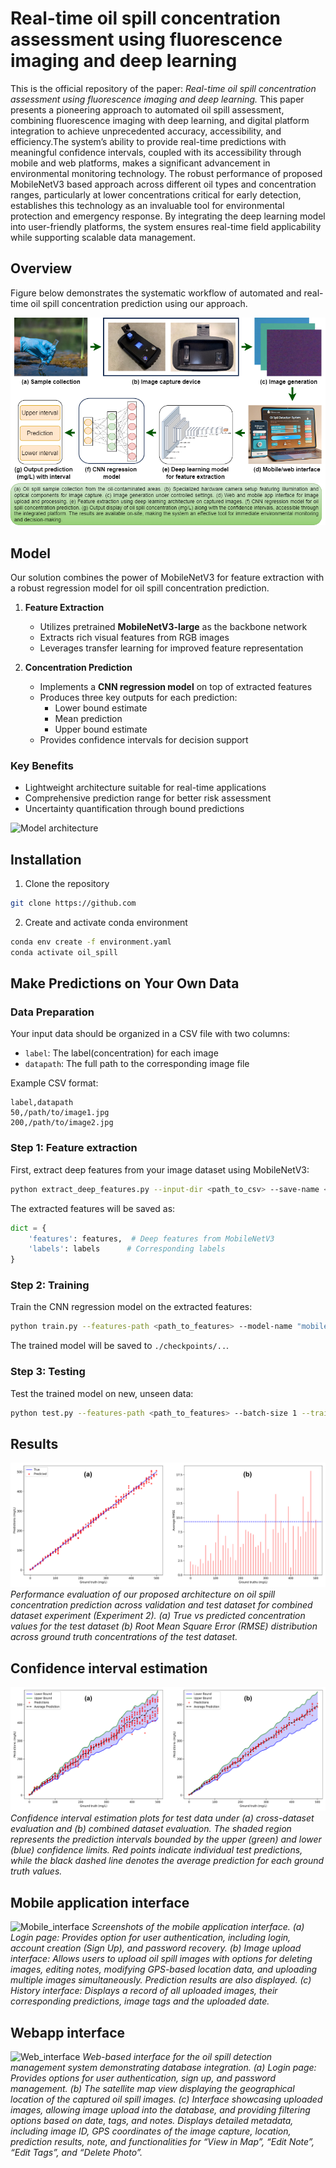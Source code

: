 # Real-time oil spill concentration assessment using fluorescence imaging and deep learning
This is the official repository of the paper: _Real-time oil spill concentration assessment using fluorescence imaging and deep learning._ This paper presents a pioneering approach to automated oil spill assessment, combining fluorescence imaging with deep learning, and digital platform integration to achieve unprecedented accuracy, accessibility, and efficiency.The system’s ability to provide real-time predictions with meaningful confidence intervals, coupled with its accessibility through mobile and web platforms, makes a significant advancement in environmental monitoring technology. The robust performance of proposed MobileNetV3 based approach across different oil types and concentration ranges, particularly at lower concentrations critical for early detection, establishes this technology as an invaluable tool for environmental protection and emergency response. By integrating the deep learning model into user-friendly platforms, the system ensures real-time field applicability while supporting scalable data management. 


## Overview
Figure below demonstrates the systematic workflow of automated and real-time oil spill concentration prediction using our approach. 

![Oil Spill Detection Workflow](images/main_diagram.png)


## Model
Our solution combines the power of MobileNetV3 for feature extraction with a robust regression model for oil spill concentration prediction.

1. **Feature Extraction**
   - Utilizes pretrained **MobileNetV3-large** as the backbone network
   - Extracts rich visual features from RGB images
   - Leverages transfer learning for improved feature representation

2. **Concentration Prediction**
   - Implements a **CNN regression model** on top of extracted features
   - Produces three key outputs for each prediction:
     * Lower bound estimate
     * Mean prediction
     * Upper bound estimate
   - Provides confidence intervals for decision support

### Key Benefits
- Lightweight architecture suitable for real-time applications
- Comprehensive prediction range for better risk assessment
- Uncertainty quantification through bound predictions

![Model architecture](images/model.png)


## Installation
1. Clone the repository
```bash
git clone https://github.com
```
2. Create and activate conda environment
```bash
conda env create -f environment.yaml
conda activate oil_spill
```

## Make Predictions on Your Own Data
### Data Preparation
Your input data should be organized in a CSV file with two columns:
- `label`: The label(concentration) for each image
- `datapath`: The full path to the corresponding image file

Example CSV format:
```csv
label,datapath
50,/path/to/image1.jpg
200,/path/to/image2.jpg
```

### Step 1: Feature extraction
First, extract deep features from your image dataset using MobileNetV3:
```bash
python extract_deep_features.py --input-dir <path_to_csv> --save-name <feature_save_name>
```

The extracted features will be saved as:
```python
dict = {
    'features': features,  # Deep features from MobileNetV3
    'labels': labels      # Corresponding labels
}
```

### Step 2: Training
Train the CNN regression model on the extracted features:
```bash
python train.py --features-path <path_to_features> --model-name "mobilenetv3" --batch-size 64 --num-epochs 1000 --log-dir <logfile-name> --ckpt-name <checkpoint>
```

The trained model will be saved to ```./checkpoints/..```. 

### Step 3: Testing
Test the trained model on new, unseen data:
```bash
python test.py --features-path <path_to_features> --batch-size 1 --trained-ckpt <trained_checkpoint> --log-dir <logfile-name>
```


## Results
![Result_1](images/exp_2_images.png)
*Performance evaluation of our proposed architecture on oil spill concentration prediction across validation and test dataset for combined dataset experiment (Experiment 2). (a) True vs predicted concentration values for the test dataset (b) Root Mean Square Error (RMSE) distribution across ground truth concentrations of the test dataset.*


## Confidence interval estimation
![Confidence_interval](images/confidence_interval.png)
*Confidence interval estimation plots for test data under (a) cross-dataset evaluation and (b) combined dataset evaluation. The shaded region represents the prediction intervals bounded by the upper (green) and lower (blue) confidence limits. Red points indicate individual test predictions, while the black dashed line denotes the average prediction for each ground truth values.*


## Mobile application interface
![Mobile_interface](images/mobile_app.png)
*Screenshots of the mobile application interface. (a) Login page: Provides option for user authentication, including login, account creation (Sign Up), and password recovery. (b) Image upload interface: Allows users to upload oil spill images with options for deleting images, editing notes, modifying GPS-based location data, and uploading multiple images simultaneously. Prediction results are also displayed. (c) History interface: Displays a record of all uploaded images, their corresponding predictions, image tags and the uploaded date.*


## Webapp interface
![Web_interface](images/database.png)
*Web-based interface for the oil spill detection management system demonstrating database integration. (a) Login page: Provides options for user authentication, sign up, and password management. (b) The satellite map view displaying the geographical location of the captured oil spill images. (c) Interface showcasing uploaded images, allowing image upload into the database, and providing filtering options based on date, tags, and notes. Displays detailed metadata, including image ID, GPS coordinates of the image capture, location, prediction results, note, and functionalities for “View in Map”, “Edit Note”, “Edit Tags”, and “Delete Photo”.*







